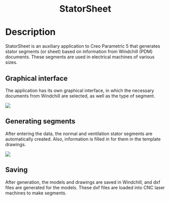 <h1 align="center">StatorSheet</h1>

# Description

StatorSheet is an auxiliary application to Creo Parametric 5 that generates stator segments (or sheet) based on information from Windchill (PDM) documents. These segments are used in electrical machines of various sizes.

## Graphical interface
The application has its own graphical interface, in which the necessary documents from Windchill are selected, as well as the type of segment.

![](media/GUI.gif)

## Generating segments
After entering the data, the normal and ventilation stator segments are automatically created. Also, information is filled in for them in the template drawings.

![](media/main_part.gif)

## Saving
After generation, the models and drawings are saved in Windchill, and dxf files are generated for the models. These dxf files are loaded into CNC laser machines to make segments.
